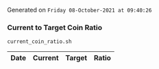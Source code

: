 Generated on `Friday 08-October-2021 at 09:40:26`

### Current to Target Coin Ratio
`current_coin_ratio.sh`

Date|Current|Target|Ratio
---|---|---|---
